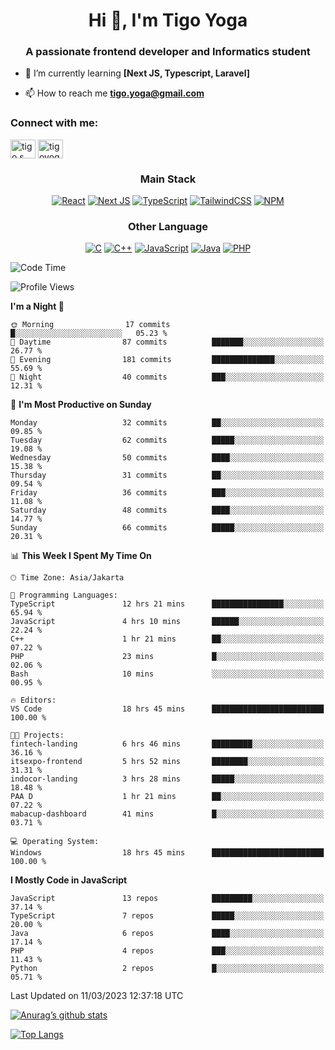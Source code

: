 
<h1 align="center">Hi 👋, I'm Tigo Yoga</h1>
<h3 align="center">A passionate frontend developer and Informatics student</h3>

- 🌱 I’m currently learning **[Next JS, Typescript, Laravel]**

- 📫 How to reach me **tigo.yoga@gmail.com**

<h3 align="left">Connect with me:</h3>
<p align="left">
<a href="https://linkedin.com/in/tigo s yoga" target="blank"><img align="center" src="https://raw.githubusercontent.com/rahuldkjain/github-profile-readme-generator/master/src/images/icons/Social/linked-in-alt.svg" alt="tigo s yoga" height="30" width="40" /></a>
<a href="https://instagram.com/tigoyoga" target="blank"><img align="center" src="https://raw.githubusercontent.com/rahuldkjain/github-profile-readme-generator/master/src/images/icons/Social/instagram.svg" alt="tigoyoga" height="30" width="40" /></a>
</p>



<h3 align="center">Main Stack</h3>
<div align="center">
  
  <a href="">![React](https://img.shields.io/badge/react-%2320232a.svg?style=for-the-badge&logo=react&logoColor=%2361DAFB)</a>
  <a href="">![Next JS](https://img.shields.io/badge/Next-black?style=for-the-badge&logo=next.js&logoColor=white)</a>
   <a href="">![TypeScript](https://img.shields.io/badge/typescript-%23007ACC.svg?style=for-the-badge&logo=typescript&logoColor=white)</a>
  <a href="">![TailwindCSS](https://img.shields.io/badge/tailwindcss-%2338B2AC.svg?style=for-the-badge&logo=tailwind-css&logoColor=white)</a>
  <a href="">![NPM](https://img.shields.io/badge/NPM-%23000000.svg?style=for-the-badge&logo=npm&logoColor=white)</a>
</div>
<h3 align="center">Other Language</h3>
<div align="center">
  
  <a href="">![C](https://img.shields.io/badge/c-%2300599C.svg?style=for-the-badge&logo=c&logoColor=white)</a>
  <a href="">![C++](https://img.shields.io/badge/c++-%2300599C.svg?style=for-the-badge&logo=c%2B%2B&logoColor=white)</a>
  <a href="">![JavaScript](https://img.shields.io/badge/javascript-%23323330.svg?style=for-the-badge&logo=javascript&logoColor=%23F7DF1E)</a>
  <a href="">![Java](https://img.shields.io/badge/java-%23ED8B00.svg?style=for-the-badge&logo=java&logoColor=white)</a>
  <a href="">![PHP](https://img.shields.io/badge/php-%23777BB4.svg?style=for-the-badge&logo=php&logoColor=white)</a>
</div>

<!--START_SECTION:waka-->
![Code Time](http://img.shields.io/badge/Code%20Time-243%20hrs%2022%20mins-blue)

![Profile Views](http://img.shields.io/badge/Profile%20Views-1-blue)

**I'm a Night 🦉** 

```text
🌞 Morning                17 commits          █░░░░░░░░░░░░░░░░░░░░░░░░   05.23 % 
🌆 Daytime                87 commits          ███████░░░░░░░░░░░░░░░░░░   26.77 % 
🌃 Evening                181 commits         ██████████████░░░░░░░░░░░   55.69 % 
🌙 Night                  40 commits          ███░░░░░░░░░░░░░░░░░░░░░░   12.31 % 
```
📅 **I'm Most Productive on Sunday** 

```text
Monday                   32 commits          ██░░░░░░░░░░░░░░░░░░░░░░░   09.85 % 
Tuesday                  62 commits          █████░░░░░░░░░░░░░░░░░░░░   19.08 % 
Wednesday                50 commits          ████░░░░░░░░░░░░░░░░░░░░░   15.38 % 
Thursday                 31 commits          ██░░░░░░░░░░░░░░░░░░░░░░░   09.54 % 
Friday                   36 commits          ███░░░░░░░░░░░░░░░░░░░░░░   11.08 % 
Saturday                 48 commits          ████░░░░░░░░░░░░░░░░░░░░░   14.77 % 
Sunday                   66 commits          █████░░░░░░░░░░░░░░░░░░░░   20.31 % 
```


📊 **This Week I Spent My Time On** 

```text
🕑︎ Time Zone: Asia/Jakarta

💬 Programming Languages: 
TypeScript               12 hrs 21 mins      ████████████████░░░░░░░░░   65.94 % 
JavaScript               4 hrs 10 mins       ██████░░░░░░░░░░░░░░░░░░░   22.24 % 
C++                      1 hr 21 mins        ██░░░░░░░░░░░░░░░░░░░░░░░   07.22 % 
PHP                      23 mins             █░░░░░░░░░░░░░░░░░░░░░░░░   02.06 % 
Bash                     10 mins             ░░░░░░░░░░░░░░░░░░░░░░░░░   00.95 % 

🔥 Editors: 
VS Code                  18 hrs 45 mins      █████████████████████████   100.00 % 

🐱‍💻 Projects: 
fintech-landing          6 hrs 46 mins       █████████░░░░░░░░░░░░░░░░   36.16 % 
itsexpo-frontend         5 hrs 52 mins       ████████░░░░░░░░░░░░░░░░░   31.31 % 
indocor-landing          3 hrs 28 mins       █████░░░░░░░░░░░░░░░░░░░░   18.48 % 
PAA D                    1 hr 21 mins        ██░░░░░░░░░░░░░░░░░░░░░░░   07.22 % 
mabacup-dashboard        41 mins             █░░░░░░░░░░░░░░░░░░░░░░░░   03.71 % 

💻 Operating System: 
Windows                  18 hrs 45 mins      █████████████████████████   100.00 % 
```

**I Mostly Code in JavaScript** 

```text
JavaScript               13 repos            █████████░░░░░░░░░░░░░░░░   37.14 % 
TypeScript               7 repos             █████░░░░░░░░░░░░░░░░░░░░   20.00 % 
Java                     6 repos             ████░░░░░░░░░░░░░░░░░░░░░   17.14 % 
PHP                      4 repos             ███░░░░░░░░░░░░░░░░░░░░░░   11.43 % 
Python                   2 repos             █░░░░░░░░░░░░░░░░░░░░░░░░   05.71 % 
```




 Last Updated on 11/03/2023 12:37:18 UTC
<!--END_SECTION:waka-->

[![Anurag’s github stats](https://github-readme-stats.vercel.app/api?username=tigoyoga)](https://github.com/tigoyoga)

[![Top Langs](https://github-readme-stats.vercel.app/api/top-langs/?username=tigoyoga&layout=compact)](https://github.com/tigoyoga)
